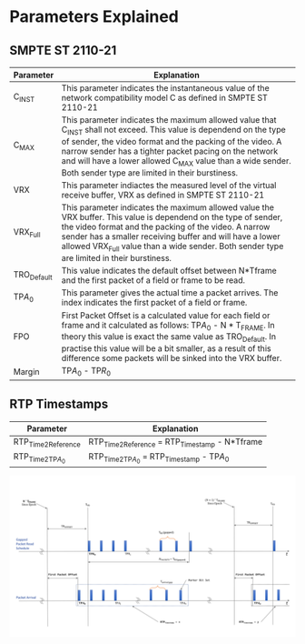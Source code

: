 # Parameters Explained

## SMPTE ST 2110-21

| Parameter | Explanation |
| ------ | ------ |
| C<sub>INST</sub>  | This parameter indicates the instantaneous value of the network compatibility model C as defined in SMPTE ST 2110-21 |
| C<sub>MAX</sub> | This parameter indicates the maximum allowed value that C<sub>INST</sub> shall not exceed. This value is dependend on the type of sender, the video format and the packing of the video. A narrow sender has a tighter packet pacing on the network and will have a lower allowed C<sub>MAX</sub> value than a wide sender. Both sender type are limited in their burstiness. |
| VRX | This parameter indiactes the measured level of the virtual receive buffer, VRX as defined in SMPTE ST 2110-21 |
| VRX<sub>Full</sub> |  This parameter indicates the maximum allowed value the VRX buffer. This value is dependend on the type of sender, the video format and the packing of the video. A narrow sender has a smaller receiving buffer and will have a lower allowed VRX<sub>Full</sub> value than a wide sender. Both sender type are limited in their burstiness. |
| TRO<sub>Default</sub> | This value indicates the default offset between N*Tframe and the first packet of a field or frame to be read. |
| TP<i>A</i><sub>0</sub> | This parameter gives the actual time a packet arrives. The index indicates the first packet of a field or frame. |
| FPO | First Packet Offset is a calculated value for each field or frame and it calculated as follows: TP<i>A</i><sub>0</sub> - N * T<sub>FRAME</sub>. In theory this value is exact the same value as TRO<sub>Default</sub>. In practise this value will be a bit smaller, as a result of this difference some packets will be sinked into the VRX buffer.|
| Margin | TP<i>A</i><sub>0</sub> - TP<i>R</i><sub>0</sub> |

## RTP Timestamps

| Parameter | Explanation |
| ------ | ------ |
| RTP<sub>Time2Reference</sub> | RTP<sub>Time2Reference</sub> = RTP<sub>Timestamp</sub> - N*Tframe |
| RTP<sub>Time2TP<i>A</i><sub>0</sub></sub>| RTP<sub>Time2TP<i>A</i><sub>0</sub></sub> = RTP<sub>Timestamp</sub> - TP<i>A</i><sub>0</sub> |

![Packet Arrival](parameters_explained_1.png)
